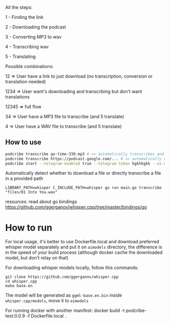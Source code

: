 All the steps:

1 - Finding the link

2 - Downloading the podcast

3 - Converting MP3 to wav

4 - Transcribing wav

5 - Translating

Possible combinations:

12 => User have a link to just download (no transcription, conversion or translation needed)

1234 => User want's downloading and transcribing but don't want translations

12345 => full flow

34 => User have a MP3 file to transcribe (and 5 translate)

4 => User have a WAV file to transcribe (and 5 translate)

## How to use
```bash
podcribe transcribe go-time-330.mp3 # => automatically transcribes and and translates
podcribe transcribe https://podcast.google.com/... # => automatically downloads and transcribes and and translates
podcribe start --telegram-enabled true --telegram-token hgkhkgkk --ui-enabled true
```
Automatically detect whether to download a file or directly transcribe a file in a provided path

```
LIBRARY_PATH=whisper C_INCLUDE_PATH=whisper go run main.go transcribe "files/01 Into You.wav"
```
<!-- TODO: podcribe model command -->

resources: read about go bindings
https://github.com/ggerganov/whisper.cpp/tree/master/bindings/go


# How to run
For local usage, it's better to use Dockerfile.local and download preferred whisper model separately and put it on `aimodels` directory, the difference is in the speed of your build process (although docker cache the downloaded model, but don't relay on that)

For downloading whisper models locally, follow this commands:
```
git clone https://github.com/ggerganov/whisper.cpp
cd whisper.cpp
make base.en
```
The model will be generated as `ggml-base.en.bin` inside `whisper.cpp/models`, move it to `aimodels`

For running docker with another manifest:
docker build -t podcribe-test:0.0.9 -f Dockerfile.local .
